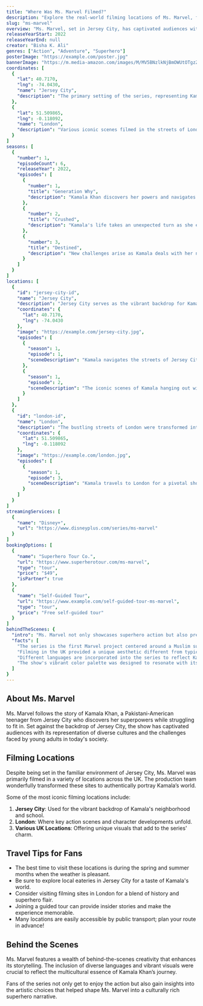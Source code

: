 ```yaml
---
title: "Where Was Ms. Marvel Filmed?"
description: "Explore the real-world filming locations of Ms. Marvel, from Jersey City to various picturesque locations in the UK."
slug: "ms-marvel"
overview: "Ms. Marvel, set in Jersey City, has captivated audiences with its unique blend of superhero action and vibrant cultural representation. Despite being primarily set in Jersey City, the series was primarily filmed in various locations across the UK, including Scotland and the iconic streets of London."
releaseYearStart: 2022
releaseYearEnd: null
creator: "Bisha K. Ali"
genres: ["Action", "Adventure", "Superhero"]
posterImage: "https://example.com/poster.jpg"
bannerImage: "https://m.media-amazon.com/images/M/MV5BNzlkNjBmOWUtOTgzZS00OWIzLThkNWEtZTg5MGY2ODAyYzZjXkEyXkFqcGc@._V1_SX300.jpg"
coordinates: [
  { 
    "lat": 40.7170, 
    "lng": -74.0430, 
    "name": "Jersey City", 
    "description": "The primary setting of the series, representing Kamala's home."
  },
  { 
    "lat": 51.509865, 
    "lng": -0.118092, 
    "name": "London", 
    "description": "Various iconic scenes filmed in the streets of London."
  }
]
seasons: [
  {
    "number": 1,
    "episodeCount": 6,
    "releaseYear": 2022,
    "episodes": [
      {
        "number": 1,
        "title": "Generation Why",
        "description": "Kamala Khan discovers her powers and navigates her dual identity."
      },
      {
        "number": 2,
        "title": "Crushed",
        "description": "Kamala's life takes an unexpected turn as she embraces her hero journey."
      },
      {
        "number": 3,
        "title": "Destined",
        "description": "New challenges arise as Kamala deals with her newfound abilities."
      }
    ]
  }
]
locations: [
  {
    "id": "jersey-city-id",
    "name": "Jersey City",
    "description": "Jersey City serves as the vibrant backdrop for Kamala Khan's adventures, showcasing its diverse culture. Key scenes such as Kamala's school and local hangouts were shot here.",
    "coordinates": {
      "lat": 40.7170,
      "lng": -74.0430
    },
    "image": "https://example.com/jersey-city.jpg",
    "episodes": [
      {
        "season": 1,
        "episode": 1,
        "sceneDescription": "Kamala navigates the streets of Jersey City after discovering her powers."
      },
      {
        "season": 1,
        "episode": 2,
        "sceneDescription": "The iconic scenes of Kamala hanging out with her friends."
      }
    ]
  },
  {
    "id": "london-id",
    "name": "London",
    "description": "The bustling streets of London were transformed into various locales for key action sequences and pivotal moments in Kamala's journey, bringing a global angle to her story.",
    "coordinates": {
      "lat": 51.509865,
      "lng": -0.118092
    },
    "image": "https://example.com/london.jpg",
    "episodes": [
      {
        "season": 1,
        "episode": 3,
        "sceneDescription": "Kamala travels to London for a pivotal showdown."
      }
    ]
  }
]
streamingServices: [
  {
    "name": "Disney+",
    "url": "https://www.disneyplus.com/series/ms-marvel"
  }
]
bookingOptions: [
  {
    "name": "Superhero Tour Co.",
    "url": "https://www.superherotour.com/ms-marvel",
    "type": "tour",
    "price": "$49",
    "isPartner": true
  },
  {
    "name": "Self-Guided Tour",
    "url": "https://www.example.com/self-guided-tour-ms-marvel",
    "type": "tour",
    "price": "Free self-guided tour"
  }
]
behindTheScenes: {
  "intro": "Ms. Marvel not only showcases superhero action but also presents behind-the-scenes insights into its creative processes.",
  "facts": [
    "The series is the first Marvel project centered around a Muslim superhero.",
    "Filming in the UK provided a unique aesthetic different from typical Marvel locales.",
    "Different languages are incorporated into the series to reflect Kamala's multicultural background.",
    "The show's vibrant color palette was designed to resonate with its youthful audience."
  ]
}
---
```


## About Ms. Marvel

Ms. Marvel follows the story of Kamala Khan, a Pakistani-American teenager from Jersey City who discovers her superpowers while struggling to fit in. Set against the backdrop of Jersey City, the show has captivated audiences with its representation of diverse cultures and the challenges faced by young adults in today's society.

## Filming Locations

Despite being set in the familiar environment of Jersey City, Ms. Marvel was primarily filmed in a variety of locations across the UK. The production team wonderfully transformed these sites to authentically portray Kamala’s world.

Some of the most iconic filming locations include:

1. **Jersey City**: Used for the vibrant backdrop of Kamala's neighborhood and school.
2. **London**: Where key action scenes and character developments unfold.
3. **Various UK Locations**: Offering unique visuals that add to the series' charm.

## Travel Tips for Fans

- The best time to visit these locations is during the spring and summer months when the weather is pleasant.
- Be sure to explore local eateries in Jersey City for a taste of Kamala's world.
- Consider visiting filming sites in London for a blend of history and superhero flair.
- Joining a guided tour can provide insider stories and make the experience memorable.
- Many locations are easily accessible by public transport; plan your route in advance!

## Behind the Scenes

Ms. Marvel features a wealth of behind-the-scenes creativity that enhances its storytelling. The inclusion of diverse languages and vibrant visuals were crucial to reflect the multicultural essence of Kamala Khan’s journey. 

Fans of the series not only get to enjoy the action but also gain insights into the artistic choices that helped shape Ms. Marvel into a culturally rich superhero narrative.